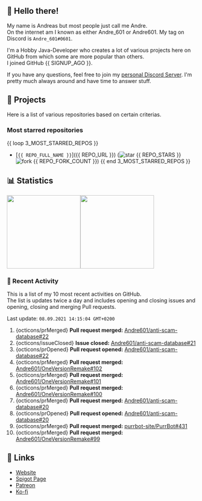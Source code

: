 <!-- Links -->
[purr]: https://purrbot.site
[discord]: https://discord.gg/6dazXp6
[website]: https://andre601.ch
[spigot]: https://www.spigotmc.org/resources/authors/56829/
[patreon]: https://patreon.com/andre_601
[ko-fi]: https://ko-fi.com/andre_601

<!-- SVGs -->
[star]: https://cdn.jsdelivr.net/gh/Readme-Workflows/Readme-Icons@main/icons/octicons/StarredRepository.svg
[fork]: https://cdn.jsdelivr.net/gh/Readme-Workflows/Readme-Icons@main/icons/octicons/ForkedRepository.svg

## 👋 Hello there!
My name is Andreas but most people just call me Andre.  
On the internet am I known as either Andre_601 or Andre601. My tag on Discord is `Andre_601#0601`.

I'm a Hobby Java-Developer who creates a lot of various projects here on GitHub from which some are more popular than others.  
I joined GitHub {{ SIGNUP_AGO }}.

If you have any questions, feel free to join my [personal Discord Server][discord]. I'm pretty much always around and have time to answer stuff.

## 📁 Projects
Here is a list of various repositories based on certain criterias.

### Most starred repositories

{{ loop 3_MOST_STARRED_REPOS }}
- [`{{ REPO_FULL_NAME }}`]({{ REPO_URL }}) (![star] {{ REPO_STARS }} ![fork] {{ REPO_FORK_COUNT }})
{{ end 3_MOST_STARRED_REPOS }}

## 📊 Statistics
<img height="195px" src="https://github-readme-stats.vercel.app/api?username=Andre601&show_icons=true&hide_rank=true&title_color=3498db&bg_color=ffffff00&text_color=718096&disable_animations=true"><img height="195px" src="https://github-readme-stats.vercel.app/api/top-langs?username=Andre601&layout=compact&title_color=3498db&bg_color=ffffff00&text_color=718096">

### 📜 Recent Activity
This is a list of my 10 most recent activities on GitHub.  
The list is updates twice a day and includes opening and closing issues and opening, closing and merging Pull requests.

<!--RECENT_ACTIVITY:last_update-->
Last update: `08.09.2021 14:15:04 GMT+0200`
<!--RECENT_ACTIVITY:last_update_end-->
<!--RECENT_ACTIVITY:start-->
1. {octicons/prMerged} **Pull request merged:** [Andre601/anti-scam-database#22](https://github.com/Andre601/anti-scam-database/pull/22)
2. {octicons/issueClosed} **Issue closed:** [Andre601/anti-scam-database#21](https://github.com/Andre601/anti-scam-database/issues/21)
3. {octicons/prOpened} **Pull request opened:** [Andre601/anti-scam-database#22](https://github.com/Andre601/anti-scam-database/pull/22)
4. {octicons/prMerged} **Pull request merged:** [Andre601/OneVersionRemake#102](https://github.com/Andre601/OneVersionRemake/pull/102)
5. {octicons/prMerged} **Pull request merged:** [Andre601/OneVersionRemake#101](https://github.com/Andre601/OneVersionRemake/pull/101)
6. {octicons/prMerged} **Pull request merged:** [Andre601/OneVersionRemake#100](https://github.com/Andre601/OneVersionRemake/pull/100)
7. {octicons/prMerged} **Pull request merged:** [Andre601/anti-scam-database#20](https://github.com/Andre601/anti-scam-database/pull/20)
8. {octicons/prOpened} **Pull request opened:** [Andre601/anti-scam-database#20](https://github.com/Andre601/anti-scam-database/pull/20)
9. {octicons/prMerged} **Pull request merged:** [purrbot-site/PurrBot#431](https://github.com/purrbot-site/PurrBot/pull/431)
10. {octicons/prMerged} **Pull request merged:** [Andre601/OneVersionRemake#99](https://github.com/Andre601/OneVersionRemake/pull/99)
<!--RECENT_ACTIVITY:end-->

## 🔗 Links
- [Website]
- [Spigot Page][spigot]
- [Patreon]
- [Ko-fi]
